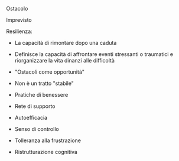 Ostacolo

Imprevisto

Resilienza: 
- La capacità di rimontare dopo una caduta
- Definisce la capacità di affrontare eventi stressanti o traumatici e riorganizzare la vita dinanzi alle difficoltà
- "Ostacoli come opportunità"
- Non è un tratto "stabile"

- Pratiche di benessere
- Rete di supporto
- Autoefficacia

- Senso di controllo
- Tolleranza alla frustrazione
- Ristrutturazione cognitiva

